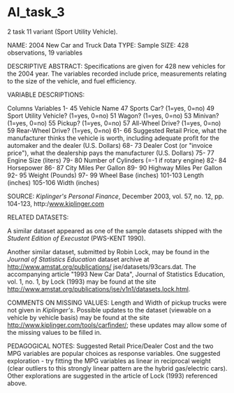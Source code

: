 # AI_task_3
2 task 11 variant
(Sport Utility Vehicle).


NAME:  2004 New Car and Truck Data
TYPE:  Sample
SIZE:  428 observations, 19 variables


DESCRIPTIVE ABSTRACT:
Specifications are given for 428 new vehicles for the 2004 year. The variables recorded include price, measurements 
relating to the size of the vehicle, and fuel efficiency.


VARIABLE DESCRIPTIONS:

Columns	Variables
  1- 45	Vehicle Name
 47		Sports Car? (1=yes, 0=no)
 49		Sport Utility Vehicle? (1=yes, 0=no)
 51		Wagon? (1=yes, 0=no)
 53		Minivan? (1=yes, 0=no)
 55		Pickup? (1=yes, 0=no)
 57		All-Wheel Drive? (1=yes, 0=no)
 59		Rear-Wheel Drive? (1=yes, 0=no)
 61- 66	Suggested Retail Price, what the manufacturer thinks the
		vehicle is worth, including adequate profit for the
		automaker and the dealer (U.S. Dollars)
 68- 73	Dealer Cost (or "invoice price"), what the dealership pays
		the manufacturer (U.S. Dollars)
 75- 77	Engine Size (liters)
 79- 80	Number of Cylinders (=-1 if rotary engine)
 82- 84	Horsepower
 86- 87	City Miles Per Gallon
 89- 90	Highway Miles Per Gallon
 92- 95	Weight (Pounds)
 97- 99	Wheel Base (inches)
101-103	Length (inches)
105-106	Width (inches)


SOURCE:
_Kiplinger's Personal Finance_, December 2003, vol. 57, no. 12, pp. 104-123, http:/www.kiplinger.com 


RELATED DATASETS:

A similar dataset appeared as one of the sample datasets shipped with the _Student Edition of Execustat_ (PWS-KENT 1990).

Another similar dataset, submitted by Robin Lock, may be found in the _Journal of Statistics Education_ dataset archive at 
http://www.amstat.org/publications/ jse/datasets/93cars.dat. The accompanying article "1993 New Car Data", Journal of 
Statistics Education, vol. 1, no. 1, by Lock (1993) may be found at the site 
http://www.amstat.org/publications/jse/v1n1/datasets.lock.html.

COMMENTS ON MISSING VALUES:
Length and Width of pickup trucks were not given in _Kiplinger's_. Possible updates to the dataset (viewable on a vehicle 
by vehicle basis) may be found at the site http://www.kiplinger.com/tools/carfinder/; these updates may allow some of the 
missing values to be filled in.

PEDAGOGICAL NOTES:
Suggested Retail Price/Dealer Cost and the two MPG variables are popular choices as 
response variables. One suggested exploration - try fitting the MPG variables as linear in reciprocal weight (clear 
outliers to this strongly linear pattern are the hybrid gas/electric cars). Other explorations are suggested in the 
article of Lock (1993) referenced above.
